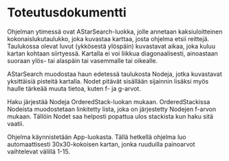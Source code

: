 ﻿Toteutusdokumentti
==================

Ohjelman ytimessä ovat AStarSearch-luokka, jolle annetaan kaksiuloitteinen kokonaislukutaulukko, joka kuvastaa karttaa, josta ohjelma etsii reittejä. Taulukossa olevat luvut (ykkösestä ylöspäin) kuvastavat aikaa, joka kuluu kartan kohtaan siirtyessä. Kartalla ei voi liikkua diagonaalisesti, ainoastaan suoraan ylös- tai alaspäin tai vasemmalle tai oikealle. 

AStarSearch muodostaa haun edetessä taulukosta Nodeja, jotka kuvastavat yksittäisiä pisteitä kartalla. Nodet pitävät sisällään sijainnin lisäksi myös haulle tärkeää muuta tietoa, kuten f- ja g-arvot.

Haku järjestää Nodeja OrderedStack-luokan mukaan. OrderedStackissa Nodeista muodostetaan linkitetty lista, joka on järjestetty Nodejen f-arvon mukaan. Tällöin Nodet saa helposti popattua ulos stackista kun haku sitä vaatii.

Ohjelma käynnistetään App-luokasta. Tällä hetkellä ohjelma luo automaattisesti 30x30-kokoisen kartan, jonka ruuduilla painoarvot vaihtelevat välillä 1-15. 